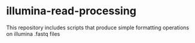 # illumina-read-processing
This repository includes scripts that produce simple formatting operations on illumina .fastq files
